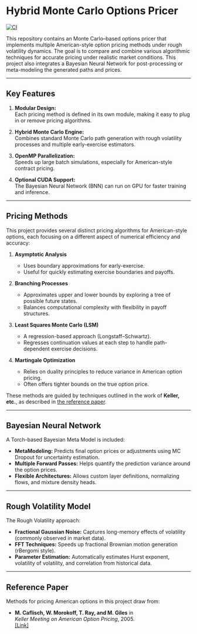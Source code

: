 # Hybrid Monte Carlo Options Pricer

[![CI](https://github.com/bcosm/MonteCarloOptionsPricer/actions/workflows/ci.yml/badge.svg)](https://github.com/bcosm/MonteCarloOptionsPricer/actions/workflows/ci.yml)

This repository contains an Monte Carlo–based options pricer that implements multiple American-style option pricing methods under rough volatility dynamics. The goal is to compare and combine various algorithmic techniques for accurate pricing under realistic market conditions. This project also integrates a Bayesian Neural Network for post-processing or meta-modeling the generated paths and prices.

---

## Key Features

1. **Modular Design:**  
   Each pricing method is defined in its own module, making it easy to plug in or remove pricing algorithms.

2. **Hybrid Monte Carlo Engine:**  
   Combines standard Monte Carlo path generation with rough volatility processes and multiple early-exercise estimators.

3. **OpenMP Parallelization:**  
   Speeds up large batch simulations, especially for American-style contract pricing.

4. **Optional CUDA Support:**  
   The Bayesian Neural Network (BNN) can run on GPU for faster training and inference.

---

## Pricing Methods

This project provides several distinct pricing algorithms for American-style options, each focusing on a different aspect of numerical efficiency and accuracy:

1. **Asymptotic Analysis**  
   - Uses boundary approximations for early-exercise.
   - Useful for quickly estimating exercise boundaries and payoffs.

2. **Branching Processes**  
   - Approximates upper and lower bounds by exploring a tree of possible future states.
   - Balances computational complexity with flexibility in payoff structures.

3. **Least Squares Monte Carlo (LSM)**  
   - A regression-based approach (Longstaff–Schwartz).
   - Regresses continuation values at each step to handle path-dependent exercise decisions.

4. **Martingale Optimization**  
   - Relies on duality principles to reduce variance in American option pricing.
   - Often offers tighter bounds on the true option price.

These methods are guided by techniques outlined in the work of **Keller, etc.**, as described in [the reference paper](#reference-paper).

---

## Bayesian Neural Network

A Torch-based Bayesian Meta Model is included:

- **MetaModeling:** Predicts final option prices or adjustments using MC Dropout for uncertainty estimation.  
- **Multiple Forward Passes:** Helps quantify the prediction variance around the option prices.  
- **Flexible Architectures:** Allows custom layer definitions, normalizing flows, and mixture density heads.

---

## Rough Volatility Model

The Rough Volatility approach:
- **Fractional Gaussian Noise:** Captures long-memory effects of volatility (commonly observed in market data).  
- **FFT Techniques:** Speeds up fractional Brownian motion generation (rBergomi style).  
- **Parameter Estimation:** Automatically estimates Hurst exponent, volatility of volatility, and correlation from historical data.

---

## Reference Paper

Methods for pricing American options in this project draw from:
- **M. Caflisch, W. Morokoff, T. Ray, and M. Giles** in  
  *Keller Meeting on American Option Pricing*, 2005.  
  [[Link]](https://www.math.ucla.edu/~caflisch/Pubs/Pubs2005/KellerMeet2005.pdf)
